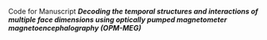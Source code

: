 Code for Manuscript ***Decoding the temporal structures and interactions of multiple face dimensions using optically pumped magnetometer magnetoencephalography (OPM-MEG)***
